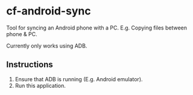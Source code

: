 # cf-android-sync

Tool for syncing an Android phone with a PC. E.g. Copying files between phone & PC.

Currently only works using ADB.

Instructions
------------
1) Ensure that ADB is running (E.g. Android emulator).
2) Run this application.